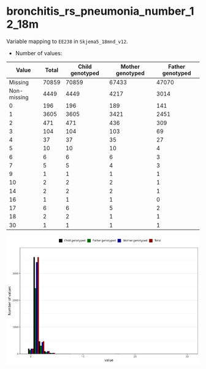 # bronchitis_rs_pneumonia_number_12_18m
Variable mapping to `EE238` in `Skjema5_18mnd_v12`.
- Number of values:

| Value | Total | Child genotyped | Mother genotyped | Father genotyped |
| ----- | ----- | --------------- | ---------------- | ---------------- |
| Missing | 70859 | 70859 | 67433 | 47070 |
| Non-missing | 4449 | 4449 | 4217 | 3014 |
| 0 | 196 | 196 | 189 | 141 |
| 1 | 3605 | 3605 | 3421 | 2451 |
| 2 | 471 | 471 | 436 | 309 |
| 3 | 104 | 104 | 103 | 69 |
| 4 | 37 | 37 | 35 | 27 |
| 5 | 10 | 10 | 10 | 4 |
| 6 | 6 | 6 | 6 | 3 |
| 7 | 5 | 5 | 4 | 3 |
| 9 | 1 | 1 | 1 | 1 |
| 10 | 2 | 2 | 2 | 1 |
| 14 | 2 | 2 | 2 | 1 |
| 16 | 1 | 1 | 1 | 0 |
| 17 | 6 | 6 | 5 | 2 |
| 18 | 2 | 2 | 1 | 1 |
| 30 | 1 | 1 | 1 | 1 |



![](bronchitis_rs_pneumonia_number_12_18m_n.png)



